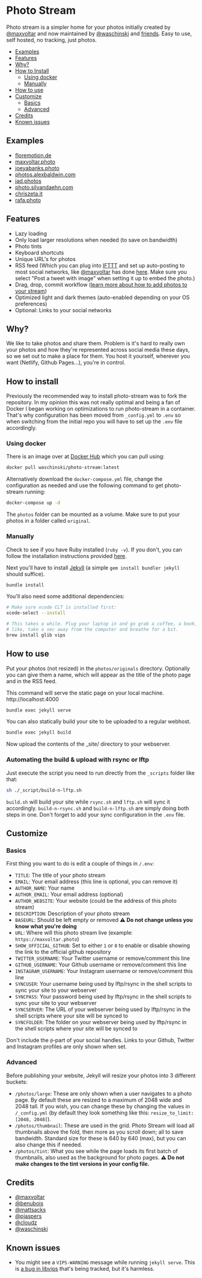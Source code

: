 
# Photo Stream

Photo stream is a simpler home for your photos initially created by [@maxvoltar](https://github.com/maxvoltar/photo-stream) and now maintained by [@waschinski](https://github.com/waschinski) and [friends](#credits). Easy to use, self hosted, no tracking, just photos.

- [Examples](#examples)
- [Features](#features)
- [Why?](#why)
- [How to Install](#how-to-install)
    - [Using docker](#using-docker)
    - [Manually](#manually)
- [How to use](#how-to-use)
- [Customize](#customize)
    - [Basics](#basics)
    - [Advanced](#advanced)
- [Credits](#credits)
- [Known issues](#known-issues)

## Examples

- [floremotion.de](https://floremotion.de)
- [maxvoltar.photo](https://maxvoltar.photo)
- [joeyabanks.photo](https://joeyabanks.photo)
- [photos.alexbaldwin.com](https://photos.alexbaldwin.com)
- [jad.photos](https://jad.photos)
- [photo.silvandaehn.com](https://photo.silvandaehn.com/)
- [chriszeta.it](https://chriszeta.it)
- [rafa.photo](https://rafa.photo)

## Features

- Lazy loading
- Only load larger resolutions when needed (to save on bandwidth)
- Photo tints
- Keyboard shortcuts
- Unique URL's for photos
- RSS feed (Which you can plug into [IFTTT](https://ifttt.com) and set up auto-posting to most social networks, like [@maxvoltar](https://github.com/maxvoltar) has done [here](https://twitter.com/maxvoltar_photo). Make sure you select "Post a tweet with image" when setting it up to embed the photo.)
- Drag, drop, commit workflow ([learn more about how to add photos to your stream](https://github.com/maxvoltar/photo-stream#how-to-use))
- Optimized light and dark themes (auto-enabled depending on your OS preferences)
- Optional: Links to your social networks

## Why?

We like to take photos and share them. Problem is it's hard to really own your photos and how they're represented across social media these days, so we set out to make a place for them. You host it yourself, wherever you want (Netlify, Github Pages...), you're in control.

## How to install

Previously the recommended way to install photo-stream was to fork the repository. In my opinion this was not really optimal and being a fan of Docker I began working on optimizations to run photo-stream in a container. That's why configuration has been moved from `_config.yml` to `.env` so when switching from the initial repo you will have to set up the `.env` file accordingly.

### Using docker

There is an image over at [Docker Hub](https://hub.docker.com/r/waschinski/photo-stream) which you can pull using:

```sh
docker pull waschinski/photo-stream:latest
```

Alternatively download the `docker-compose.yml` file, change the configuration as needed and use the following command to get photo-stream running:

```sh
docker-compose up -d
```

The `photos` folder can be mounted as a volume. Make sure to put your photos in a folder called `original`.

### Manually

Check to see if you have Ruby installed (`ruby -v`). If you don't, you can follow the installation instructions provided [here](https://www.ruby-lang.org/en/documentation/installation/).

Next you'll have to install [Jekyll](https://jekyllrb.com) (a simple `gem install bundler jekyll` should suffice).

```sh
bundle install
```

You'll also need some additional dependencies:

```sh
# Make sure xcode CLT is installed first:
xcode-select --install

# This takes a while. Plug your laptop in and go grab a coffee, a book, or just
# like, take a sec away from the computer and breathe for a bit.
brew install glib vips
```

## How to use

Put your photos (not resized) in the `photos/originals` directory. Optionally you can give them a name, which will appear as the title of the photo page and in the RSS feed.

This command will serve the static page on your local machine. http://localhost:4000
```sh
bundle exec jekyll serve
```

You can also statically build your site to be uploaded to a regular webhost. 
```sh
bundle exec jekyll build
```
Now upload the contents of the _site/ directory to your webserver.

### Automating the build & upload with rsync or lftp

Just execute the script you need to run directly from the `_scripts` folder like that:
```sh
sh ./_script/build-n-lftp.sh
```

`build.sh` will build your site while `rsync.sh` and `lftp.sh` will sync it accordingly. `build-n-rsync.sh` and `build-n-lftp.sh` are simply doing both steps in one. Don't forget to add your sync configuration in the `.env` file.

## Customize

### Basics

First thing you want to do is edit a couple of things in `/.env`:

- `TITLE`: The title of your photo stream
- `EMAIL`: Your email address (this line is optional, you can remove it)
- `AUTHOR_NAME`: Your name
- `AUTHOR_EMAIL`: Your email address (optional)
- `AUTHOR_WEBSITE`: Your website (could be the address of this photo stream)
- `DESCRIPTION`: Description of your photo stream
- `BASEURL`: Should be left empty or removed **⚠️ Do not change unless you know what you're doing**
- `URL`: Where will this photo stream live (example: `https://maxvoltar.photo`)
- `SHOW_OFFICIAL_GITHUB`: Set to either `1` or `0` to enable or disable showing the link to the official github repository
- `TWITTER_USERNAME`: Your Twitter username or remove/comment this line
- `GITHUB_USERNAME`: Your Github username or remove/comment this line
- `INSTAGRAM_USERNAME`: Your Instagram username or remove/comment this line
- `SYNCUSER`: Your username being used by lftp/rsync in the shell scripts to sync your site to your webserver
- `SYNCPASS`: Your password being used by lftp/rsync in the shell scripts to sync your site to your webserver
- `SYNCSERVER`: The URL of your webserver being used by lftp/rsync in the shell scripts where your site will be synced to
- `SYNCFOLDER`: The folder on your webserver being used by lftp/rsync in the shell scripts where your site will be synced to

Don't include the `@`-part of your social handles. Links to your Github, Twitter and Instagram profiles are only shown when set.

### Advanced

Before publishing your website, Jekyll will resize your photos into 3 different buckets:

- `/photos/large`: These are only shown when a user navigates to a photo page. By default these are resized to a maximum of 2048 wide and 2048 tall. If you wish, you can change these by changing the values in `/_config.yml` (by default they look something like this: `resize_to_limit: [2048, 2048]`).
- `/photos/thumbnail`: These are used in the grid. Photo Stream will load all thumbnails above the fold, then more as you scroll down; all to save bandwidth. Standard size for these is 640 by 640 (max), but you can also change this if needed.
- `/photos/tint`: What you see while the page loads its first batch of thumbnails, also used as the background for photo pages. **⚠️ Do not make changes to the tint versions in your config file.**

## Credits

- [@maxvoltar](https://github.com/maxvoltar)
- [@benubois](https://github.com/benubois)
- [@mattsacks](https://github.com/mattsacks)
- [@pjaspers](https://github.com/pjaspers)
- [@cloudz](https://github.com/cloudz)
- [@waschinski](https://github.com/waschinski)

## Known issues

- You might see a `VIPS-WARNING` message while running `jekyll serve`. This is [a bug in libvips](https://github.com/libvips/libvips/issues/394#issuecomment-359780578) that's being tracked, but it's harmless.
